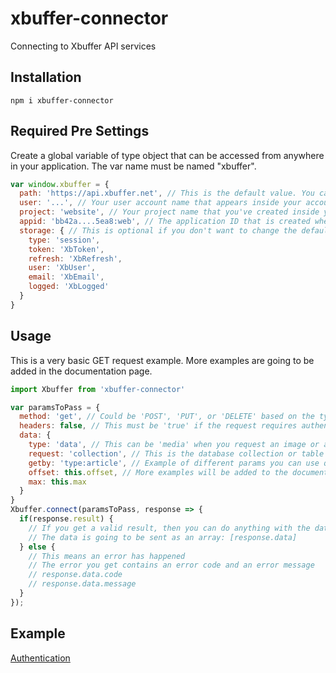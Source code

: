 # xbuffer-connector
Connecting to Xbuffer API services

## Installation
```ssh
npm i xbuffer-connector
```

## Required Pre Settings
Create a global variable of type object that can be accessed from anywhere in your application.
The var name must be named "xbuffer".
```JavaScript
var window.xbuffer = {
  path: 'https://api.xbuffer.net', // This is the default value. You can change the path name if you are given a different one.
  user: '...', // Your user account name that appears inside your account
  project: 'website', // Your project name that you've created inside your account
  appid: 'bb42a....5ea8:web', // The application ID that is created when you create a project. Change this value whenever you reset it.
  storage: { // This is optional if you don't want to change the defaults but it's required when you set your own.
    type: 'session',
    token: 'XbToken',
    refresh: 'XbRefresh',
    user: 'XbUser',
    email: 'XbEmail',
    logged: 'XbLogged'
  }
}
```

## Usage
This is a very basic GET request example. More examples are going to be added in the documentation page.
```JavaScript
import Xbuffer from 'xbuffer-connector'

var paramsToPass = {
  method: 'get', // Could be 'POST', 'PUT', or 'DELETE' based on the type of the request
  headers: false, // This must be 'true' if the request requires authentication
  data: {
    type: 'data', // This can be 'media' when you request an image or a file or 'data' if you want to query the database
    request: 'collection', // This is the database collection or table you want to query
    getby: 'type:article', // Example of different params you can use querying your database
    offset: this.offset, // More examples will be added to the documentation part
    max: this.max
  }
}
Xbuffer.connect(paramsToPass, response => {
  if(response.result) {
    // If you get a valid result, then you can do anything with the data that is sent to you
    // The data is going to be sent as an array: [response.data]
  } else {
    // This means an error has happened
    // The error you get contains an error code and an error message
    // response.data.code
    // response.data.message
  }
});
```

## Example
[Authentication](https://github.com/codingride/xbuffer-connector/blob/master/example/auth.js)
